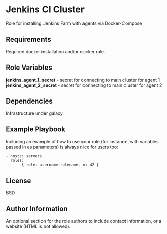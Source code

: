 Jenkins CI Cluster
=========

Role for installing Jenkins Farm with agents via Docker-Compose

Requirements
------------

Required docker installation and\or docker role.

Role Variables
--------------

**jenkins_agent_1_secret** - secret for connecting to main cluster for agent 1
**jenkins_agent_2_secret** - secret for connecting to main cluster for agent 2

Dependencies
------------

Infrastructure under galaxy.

Example Playbook
----------------

Including an example of how to use your role (for instance, with variables passed in as parameters) is always nice for users too:

    - hosts: servers
      roles:
         - { role: username.rolename, x: 42 }

License
-------

BSD

Author Information
------------------

An optional section for the role authors to include contact information, or a website (HTML is not allowed).
